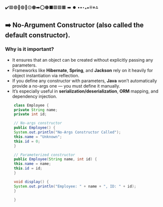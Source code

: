 ✔️🟦🟣🔵🟢🔴🟡🟠➡️⭕🟠⬛🟩🟪🟫 ➡️ ⏺️ ••‣⁎⁕⁜※⁂

## ➡️ No-Argument Constructor (also called the default constructor).

### Why is it important?

- It ensures that an object can be created without explicitly passing any parameters.
- Frameworks like **Hibernate**, **Spring**, and **Jackson** rely on it heavily for object instantiation via reflection.
- If you define any constructor with parameters, **Java** won’t automatically provide a no-args one — you must define it manually.
- It’s especially useful in **serialization/deserialization**, **ORM** mapping, and dependency injection.

```java
    class Employee {
    private String name;
    private int id;

    // No-args constructor
    public Employee() {
    System.out.println("No-Args Constructor Called");
    this.name = "Unknown";
    this.id = 0;
    }

    // Parameterized constructor
    public Employee(String name, int id) {
    this.name = name;
    this.id = id;
    }

    void display() {
    System.out.println("Employee: " + name + ", ID: " + id);
    }

    }
```
